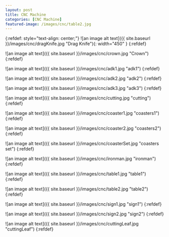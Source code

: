 ```yaml
---
layout: post
title: CNC Machine
categories: [CNC Machine]
featured-image: /images/cnc/table2.jpg
---
```




{:refdef: style="text-align: center;"}
![an image alt text]({{ site.baseurl }}/images/cnc/dragKnife.jpg "Drag Knife"){: width="450" }
{:refdef}

![an image alt text]({{ site.baseurl }}/images/cnc/crown.jpg "Crown")
{:refdef}

![an image alt text]({{ site.baseurl }}/images/cnc/adk1.jpg "adk1")
{:refdef}

![an image alt text]({{ site.baseurl }}/images/cnc/adk2.jpg "adk2")
{:refdef}

![an image alt text]({{ site.baseurl }}/images/cnc/adk3.jpg "adk3")
{:refdef}

![an image alt text]({{ site.baseurl }}/images/cnc/cutting.jpg "cutting")
{:refdef}

![an image alt text]({{ site.baseurl }}/images/cnc/coaster1.jpg "coasters1")
{:refdef}

![an image alt text]({{ site.baseurl }}/images/cnc/coaster2.jpg "coasters2")
{:refdef}

![an image alt text]({{ site.baseurl }}/images/cnc/coasterSet.jpg "coasters set")
{:refdef}

![an image alt text]({{ site.baseurl }}/images/cnc/ironman.jpg "ironman")
{:refdef}

![an image alt text]({{ site.baseurl }}/images/cnc/table1.jpg "table1")
{:refdef}

![an image alt text]({{ site.baseurl }}/images/cnc/table2.jpg "table2")
{:refdef}

![an image alt text]({{ site.baseurl }}/images/cnc/sign1.jpg "sign1")
{:refdef}

![an image alt text]({{ site.baseurl }}/images/cnc/sign2.jpg "sign2")
{:refdef}

![an image alt text]({{ site.baseurl }}/images/cnc/cuttingLeaf.jpg "cuttingLeaf")
{:refdef}

